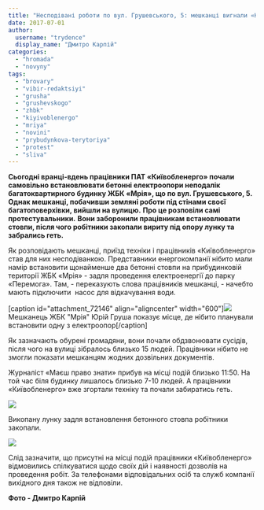 ```yaml
---
title: "Несподівані роботи по вул. Грушевського, 5: мешканці вигнали «Київобленерго» зі свого двору - ФОТО"
date: 2017-07-01
author: 
  username: "trydence"
  display_name: "Дмитро Карпій"
categories: 
  - "hromada"
  - "novyny"
tags: 
  - "brovary"
  - "vibir-redaktsiyi"
  - "grusha"
  - "grushevskogo"
  - "zhbk"
  - "kiyivoblenergo"
  - "mriya"
  - "novini"
  - "prybudynkova-terytoriya"
  - "protest"
  - "sliva"
---
```


**Сьогодні вранці-вдень працівники ПАТ «Київобленерго» почали самовільно встановлювати бетонні електроопори неподалік багатоквартирного будинку ЖБК «Мрія», що по вул. Грушевського, 5. Однак мешканці, побачивши земляні роботи під стінами своєї багатоповерхівки, вийшли на вулицю.** **Про це розповіли самі протестувальники.** **Вони заборонили працівникам встановлювати стовпи, після чого робітники закопали вириту під опору лунку та забрались геть.**

Як розповідають мешканці, приїзд техніки і працівників «Київобленерго» став для них несподіванкою. Представники енергокомпанії нібито мали намір встановити щонайменше два бетонні стовпи на прибудинковій території ЖБК «Мрія» - задля проведення електроенергії до парку «Перемога». Там, - переказують слова працівників мешканці, - начебто мають підключити  насос для відкачування води.

\[caption id="attachment\_72146" align="aligncenter" width="600"\][![](https://mpz.brovary.org/wp-content/uploads/2017/07/Protest-Kyyivoblenergo-stovp-Grushevskogo-5-2017.07.01_00014.jpg)](https://mpz.brovary.org/wp-content/uploads/2017/07/Protest-Kyyivoblenergo-stovp-Grushevskogo-5-2017.07.01_00014.jpg) Мешканець ЖБК "Мрія" Юрій Груша показує місце, де нібито планували встановити одну з електроопор\[/caption\]

Як зазначають обурені громадяни, вони почали обдзвонювати сусідів, після чого на вулиці зібралось близько 15 людей. Працівники нібито не змогли показати мешканцям жодних дозвільних документів.

Журналіст «Маєш право знати» прибув на місці подій близько 11:50. На той час біля будинку лишалось близько 7-10 людей. А працівники «Київобленерго» вже згортали техніку та почали забиратись геть.

[![](https://mpz.brovary.org/wp-content/uploads/2017/07/Protest-Kyyivoblenergo-stovp-Grushevskogo-5-2017.07.01_00002.jpg)](https://mpz.brovary.org/wp-content/uploads/2017/07/Protest-Kyyivoblenergo-stovp-Grushevskogo-5-2017.07.01_00002.jpg)

Викопану лунку задля встановлення бетонного стовпа робітники закопали.

[![](https://mpz.brovary.org/wp-content/uploads/2017/07/Protest-Kyyivoblenergo-stovp-Grushevskogo-5-2017.07.01_00006.jpg)](https://mpz.brovary.org/wp-content/uploads/2017/07/Protest-Kyyivoblenergo-stovp-Grushevskogo-5-2017.07.01_00006.jpg)

Слід зазначити, що присутні на місці подій працівники «Київобленерго» відмовились спілкуватися щодо своїх дій і наявності дозволів на проведення робіт. За телефонами відповідальних осіб та служб компанії вихідного дня також не відповіли.

**Фото - Дмитро Карпій**
